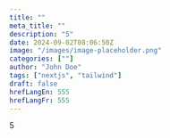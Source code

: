 ```yaml
---
title: ""
meta_title: ""
description: "5"
date: 2024-09-02T08:06:50Z
image: "/images/image-placeholder.png"
categories: [""]
author: "John Doe"
tags: ["nextjs", "tailwind"]
draft: false
hrefLangEn: 555
hrefLangFr: 555
---
```


5